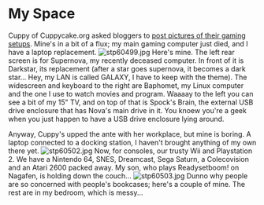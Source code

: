 # My Space

Cuppy of Cuppycake.org asked bloggers to [post pictures of their gaming setups](http://www.cuppycake.org/?p=110). Mine's in a bit of a flux; my main gaming computer just died, and I have a laptop replacement.
![stp60499.jpg](http://westkarana.com/wp-content/uploads/2007/06/stp60499.jpg)
Here's mine. The left rear screen is for Supernova, my recently deceased computer. In front of it is Darkstar, its replacement (after a star goes supernova, it becomes a dark star... Hey, my LAN is called GALAXY, I have to keep with the theme). The widescreen and keyboard to the right are Baphomet, my Linux computer and the one I use to watch movies and program. Waaaay to the left you can see a bit of my 15" TV, and on top of that is Spock's Brain, the external USB drive enclosure that has Nova's main drive in it. You knoew you're a geek when you just happen to have a USB drive enclosure lying around.

Anyway, Cuppy's upped the ante with her workplace, but mine is boring. A laptop connected to a docking station, I haven't brought anything of my own there yet.
![stp60502.jpg](http://westkarana.com/wp-content/uploads/2007/06/stp60502.jpg)
Now, for consoles, our trusty Wii and Playstation 2. We have a Nintendo 64, SNES, Dreamcast, Sega Saturn, a Colecovision and an Atari 2600 packed away. My son, who plays Readysetboom! on Nagafen, is holding down the couch...
![stp60503.jpg](http://westkarana.com/wp-content/uploads/2007/06/stp60503.jpg)
Dunno why people are so concerned with people's bookcases; here's a couple of mine. The rest are in my bedroom, which is messy...
